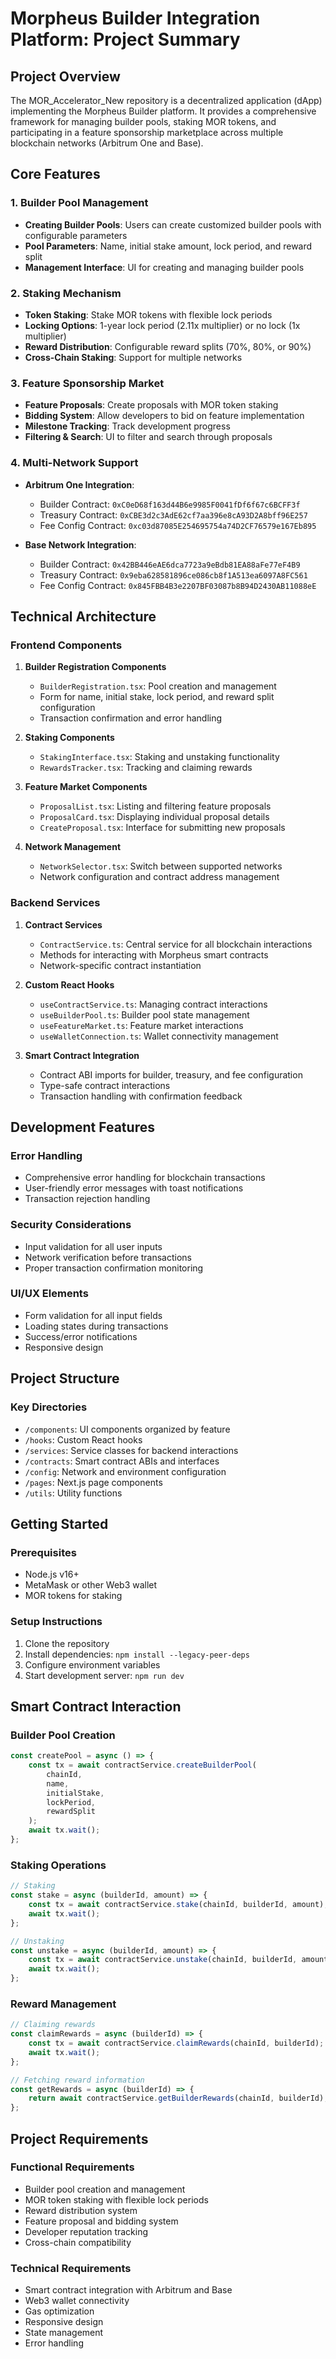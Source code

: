 # Morpheus Builder Integration Platform: Project Summary

## Project Overview

The MOR_Accelerator_New repository is a decentralized application (dApp) implementing the Morpheus Builder platform. It provides a comprehensive framework for managing builder pools, staking MOR tokens, and participating in a feature sponsorship marketplace across multiple blockchain networks (Arbitrum One and Base).

## Core Features

### 1. Builder Pool Management
- **Creating Builder Pools**: Users can create customized builder pools with configurable parameters
- **Pool Parameters**: Name, initial stake amount, lock period, and reward split
- **Management Interface**: UI for creating and managing builder pools

### 2. Staking Mechanism
- **Token Staking**: Stake MOR tokens with flexible lock periods
- **Locking Options**: 1-year lock period (2.11x multiplier) or no lock (1x multiplier)
- **Reward Distribution**: Configurable reward splits (70%, 80%, or 90%)
- **Cross-Chain Staking**: Support for multiple networks

### 3. Feature Sponsorship Market
- **Feature Proposals**: Create proposals with MOR token staking
- **Bidding System**: Allow developers to bid on feature implementation
- **Milestone Tracking**: Track development progress
- **Filtering & Search**: UI to filter and search through proposals

### 4. Multi-Network Support
- **Arbitrum One Integration**:
  - Builder Contract: `0xC0eD68f163d44B6e9985F0041fDf6f67c6BCFF3f`
  - Treasury Contract: `0xCBE3d2c3AdE62cf7aa396e8cA93D2A8bff96E257`
  - Fee Config Contract: `0xc03d87085E254695754a74D2CF76579e167Eb895`

- **Base Network Integration**:
  - Builder Contract: `0x42BB446eAE6dca7723a9eBdb81EA88aFe77eF4B9`
  - Treasury Contract: `0x9eba628581896ce086cb8f1A513ea6097A8FC561`
  - Fee Config Contract: `0x845FBB4B3e2207BF03087b8B94D2430AB11088eE`

## Technical Architecture

### Frontend Components

1. **Builder Registration Components**
   - `BuilderRegistration.tsx`: Pool creation and management
   - Form for name, initial stake, lock period, and reward split configuration
   - Transaction confirmation and error handling

2. **Staking Components**
   - `StakingInterface.tsx`: Staking and unstaking functionality
   - `RewardsTracker.tsx`: Tracking and claiming rewards

3. **Feature Market Components**
   - `ProposalList.tsx`: Listing and filtering feature proposals
   - `ProposalCard.tsx`: Displaying individual proposal details
   - `CreateProposal.tsx`: Interface for submitting new proposals

4. **Network Management**
   - `NetworkSelector.tsx`: Switch between supported networks
   - Network configuration and contract address management

### Backend Services

1. **Contract Services**
   - `ContractService.ts`: Central service for all blockchain interactions
   - Methods for interacting with Morpheus smart contracts
   - Network-specific contract instantiation

2. **Custom React Hooks**
   - `useContractService.ts`: Managing contract interactions
   - `useBuilderPool.ts`: Builder pool state management
   - `useFeatureMarket.ts`: Feature market interactions
   - `useWalletConnection.ts`: Wallet connectivity management

3. **Smart Contract Integration**
   - Contract ABI imports for builder, treasury, and fee configuration
   - Type-safe contract interactions
   - Transaction handling with confirmation feedback

## Development Features

### Error Handling
- Comprehensive error handling for blockchain transactions
- User-friendly error messages with toast notifications
- Transaction rejection handling

### Security Considerations
- Input validation for all user inputs
- Network verification before transactions
- Proper transaction confirmation monitoring

### UI/UX Elements
- Form validation for all input fields
- Loading states during transactions
- Success/error notifications
- Responsive design

## Project Structure

### Key Directories
- `/components`: UI components organized by feature
- `/hooks`: Custom React hooks
- `/services`: Service classes for backend interactions
- `/contracts`: Smart contract ABIs and interfaces
- `/config`: Network and environment configuration
- `/pages`: Next.js page components
- `/utils`: Utility functions

## Getting Started

### Prerequisites
- Node.js v16+
- MetaMask or other Web3 wallet
- MOR tokens for staking

### Setup Instructions
1. Clone the repository
2. Install dependencies: `npm install --legacy-peer-deps`
3. Configure environment variables
4. Start development server: `npm run dev`

## Smart Contract Interaction

### Builder Pool Creation
```typescript
const createPool = async () => {
    const tx = await contractService.createBuilderPool(
        chainId,
        name,
        initialStake,
        lockPeriod,
        rewardSplit
    );
    await tx.wait();
};
```

### Staking Operations
```typescript
// Staking
const stake = async (builderId, amount) => {
    const tx = await contractService.stake(chainId, builderId, amount);
    await tx.wait();
};

// Unstaking
const unstake = async (builderId, amount) => {
    const tx = await contractService.unstake(chainId, builderId, amount);
    await tx.wait();
};
```

### Reward Management
```typescript
// Claiming rewards
const claimRewards = async (builderId) => {
    const tx = await contractService.claimRewards(chainId, builderId);
    await tx.wait();
};

// Fetching reward information
const getRewards = async (builderId) => {
    return await contractService.getBuilderRewards(chainId, builderId);
};
```

## Project Requirements

### Functional Requirements
- Builder pool creation and management
- MOR token staking with flexible lock periods
- Reward distribution system
- Feature proposal and bidding system
- Developer reputation tracking
- Cross-chain compatibility

### Technical Requirements
- Smart contract integration with Arbitrum and Base
- Web3 wallet connectivity
- Gas optimization
- Responsive design
- State management
- Error handling
